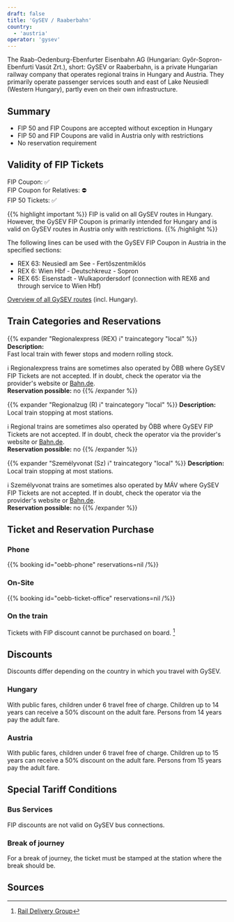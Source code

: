 ```yaml
---
draft: false
title: 'GySEV / Raaberbahn'
country:
  - 'austria'
operator: 'gysev'
---
```


The Raab-Oedenburg-Ebenfurter Eisenbahn AG (Hungarian: Győr-Sopron-Ebenfurti Vasút Zrt.), short: GySEV or Raaberbahn, is a private Hungarian railway company that operates regional trains in Hungary and Austria. They primarily operate passenger services south and east of Lake Neusiedl (Western Hungary), partly even on their own infrastructure.

## Summary

- FIP 50 and FIP Coupons are accepted without exception in Hungary
- FIP 50 and FIP Coupons are valid in Austria only with restrictions
- No reservation requirement

## Validity of FIP Tickets

FIP Coupon: ✅ \
FIP Coupon for Relatives: ⛔ \
FIP 50 Tickets: ✅

{{% highlight important %}}
FIP is valid on all GySEV routes in Hungary. However, the GySEV FIP Coupon is primarily intended for Hungary and is valid on GySEV routes in Austria only with restrictions.
{{% /highlight %}}

The following lines can be used with the GySEV FIP Coupon in Austria in the specified sections:

- REX 63: Neusiedl am See - Fertőszentmiklós
- REX 6: Wien Hbf - Deutschkreuz - Sopron
- REX 65: Eisenstadt - Wulkapordersdorf (connection with REX6 and through service to Wien Hbf)

[Overview of all GySEV routes](https://www2.GySEV.hu/de/vasutvonalak) (incl. Hungary).

## Train Categories and Reservations

{{% expander "Regionalexpress (REX) ℹ️" traincategory "local" %}}
**Description:** \
Fast local train with fewer stops and modern rolling stock.

ℹ️ Regionalexpress trains are sometimes also operated by ÖBB where GySEV FIP Tickets are not accepted. If in doubt, check the operator via the provider's website or [Bahn.de](https://int.bahn.de/en). \
**Reservation possible:** no
{{% /expander %}}

{{% expander "Regionalzug (R) ℹ️" traincategory "local" %}}
**Description:** \
Local train stopping at most stations.

ℹ️ Regional trains are sometimes also operated by ÖBB where GySEV FIP Tickets are not accepted. If in doubt, check the operator via the provider's website or [Bahn.de](https://int.bahn.de/en). \
**Reservation possible:** no
{{% /expander %}}

{{% expander "Személyvonat (Sz) ℹ️" traincategory "local" %}}
**Description:** \
Local train stopping at most stations.

ℹ️ Személyvonat trains are sometimes also operated by MÁV where GySEV FIP Tickets are not accepted. If in doubt, check the operator via the provider's website or [Bahn.de](https://int.bahn.de/en). \
**Reservation possible:** no
{{% /expander %}}

## Ticket and Reservation Purchase

### Phone

{{% booking id="oebb-phone" reservations=nil /%}}

### On-Site

{{% booking id="oebb-ticket-office" reservations=nil /%}}

### On the train

Tickets with FIP discount cannot be purchased on board. [^1]

## Discounts

Discounts differ depending on the country in which you travel with GySEV.

### Hungary

With public fares, children under 6 travel free of charge. Children up to 14 years can receive a 50% discount on the adult fare. Persons from 14 years pay the adult fare.

### Austria

With public fares, children under 6 travel free of charge. Children up to 15 years can receive a 50% discount on the adult fare. Persons from 15 years pay the adult fare.

## Special Tariff Conditions

### Bus Services

FIP discounts are not valid on GySEV bus connections.

### Break of journey

For a break of journey, the ticket must be stamped at the station where the break should be.

## Sources

[^1]: [Rail Delivery Group](https://www.raildeliverygroup.com/rst/europe-and-fip.html#Tips)
